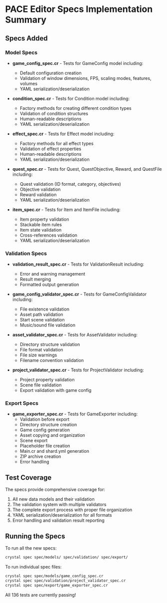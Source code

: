 # PACE Editor Specs Implementation Summary

## Specs Added

### Model Specs
- **game_config_spec.cr** - Tests for GameConfig model including:
  - Default configuration creation
  - Validation of window dimensions, FPS, scaling modes, features, volumes
  - YAML serialization/deserialization
  
- **condition_spec.cr** - Tests for Condition model including:
  - Factory methods for creating different condition types
  - Validation of condition structures
  - Human-readable descriptions
  - YAML serialization/deserialization
  
- **effect_spec.cr** - Tests for Effect model including:
  - Factory methods for all effect types
  - Validation of effect properties
  - Human-readable descriptions
  - YAML serialization/deserialization
  
- **quest_spec.cr** - Tests for Quest, QuestObjective, Reward, and QuestFile including:
  - Quest validation (ID format, category, objectives)
  - Objective validation
  - Reward validation
  - YAML serialization/deserialization
  
- **item_spec.cr** - Tests for Item and ItemFile including:
  - Item property validation
  - Stackable item rules
  - Item state validation
  - Cross-references validation
  - YAML serialization/deserialization

### Validation Specs
- **validation_result_spec.cr** - Tests for ValidationResult including:
  - Error and warning management
  - Result merging
  - Formatted output generation
  
- **game_config_validator_spec.cr** - Tests for GameConfigValidator including:
  - File existence validation
  - Asset path validation
  - Start scene validation
  - Music/sound file validation
  
- **asset_validator_spec.cr** - Tests for AssetValidator including:
  - Directory structure validation
  - File format validation
  - File size warnings
  - Filename convention validation
  
- **project_validator_spec.cr** - Tests for ProjectValidator including:
  - Project property validation
  - Scene file validation
  - Export validation with game config

### Export Specs
- **game_exporter_spec.cr** - Tests for GameExporter including:
  - Validation before export
  - Directory structure creation
  - Game config generation
  - Asset copying and organization
  - Scene export
  - Placeholder file creation
  - Main.cr and shard.yml generation
  - ZIP archive creation
  - Error handling

## Test Coverage

The specs provide comprehensive coverage for:
1. All new data models and their validation
2. The validation system with multiple validators
3. The complete export process with proper file organization
4. YAML serialization/deserialization for all formats
5. Error handling and validation result reporting

## Running the Specs

To run all the new specs:
```bash
crystal spec spec/models/ spec/validation/ spec/export/
```

To run individual spec files:
```bash
crystal spec spec/models/game_config_spec.cr
crystal spec spec/validation/project_validator_spec.cr
crystal spec spec/export/game_exporter_spec.cr
```

All 136 tests are currently passing!